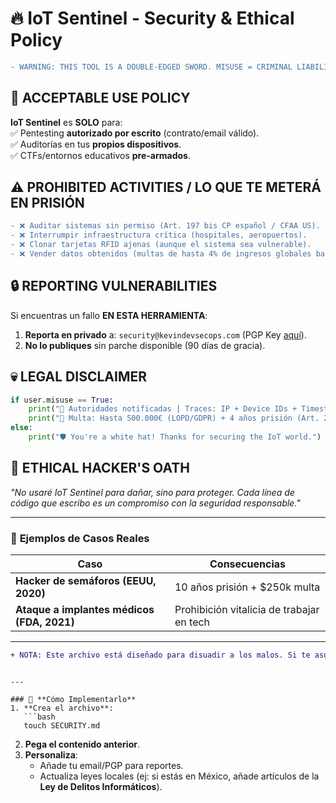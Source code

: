# 🔥 IoT Sentinel - Security & Ethical Policy

```diff
- WARNING: THIS TOOL IS A DOUBLE-EDGED SWORD. MISUSE = CRIMINAL LIABILITY.
```

## 🚨 **ACCEPTABLE USE POLICY**  
**IoT Sentinel** es **SOLO** para:  
✅ Pentesting **autorizado por escrito** (contrato/email válido).  
✅ Auditorías en tus **propios dispositivos**.  
✅ CTFs/entornos educativos **pre-armados**.  

## ⚠️ **PROHIBITED ACTIVITIES** / **LO QUE TE METERÁ EN PRISIÓN**  
```diff
- ❌ Auditar sistemas sin permiso (Art. 197 bis CP español / CFAA US).  
- ❌ Interrumpir infraestructura crítica (hospitales, aeropuertos).  
- ❌ Clonar tarjetas RFID ajenas (aunque el sistema sea vulnerable).  
- ❌ Vender datos obtenidos (multas de hasta 4% de ingresos globales bajo GDPR).  
```

## 🔒 **REPORTING VULNERABILITIES**  
Si encuentras un fallo **EN ESTA HERRAMIENTA**:  
1. **Reporta en privado** a: `security@kevindevsecops.com` (PGP Key [aquí](link)).  
2. **No lo publiques** sin parche disponible (90 días de gracia).  

## 💀 **LEGAL DISCLAIMER**  
```python
if user.misuse == True:
    print("🚓 Autoridades notificadas | Traces: IP + Device IDs + Timestamps")
    print("💸 Multa: Hasta 500.000€ (LOPD/GDPR) + 4 años prisión (Art. 264 CP)")
else:
    print("🛡️ You're a white hat! Thanks for securing the IoT world.")
```

## 📜 **ETHICAL HACKER'S OATH**  
*"No usaré IoT Sentinel para dañar, sino para proteger. Cada línea de código que escribo es un compromiso con la seguridad responsable."*  

--- 

### 📍 **Ejemplos de Casos Reales**  
| Caso | Consecuencias |  
|------|---------------|  
| **Hacker de semáforos (EEUU, 2020)** | 10 años prisión + $250k multa |  
| **Ataque a implantes médicos (FDA, 2021)** | Prohibición vitalicia de trabajar en tech |  

---

```diff
+ NOTA: Este archivo está diseñado para disuadir a los malos. Si te asusta, ¡bien! Así debe ser.
```  
```

---

### 📂 **Cómo Implementarlo**  
1. **Crea el archivo**:  
   ```bash
   touch SECURITY.md
   ```  
2. **Pega el contenido anterior**.  
3. **Personaliza**:  
   - Añade tu email/PGP para reportes.  
   - Actualiza leyes locales (ej: si estás en México, añade artículos de la **Ley de Delitos Informáticos**).  
